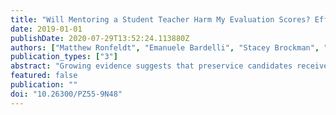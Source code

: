```yaml
---
title: "Will Mentoring a Student Teacher Harm My Evaluation Scores? Effects of Serving as a Cooperating Teacher on Evaluation Metrics"
date: 2019-01-01
publishDate: 2020-07-29T13:52:24.113880Z
authors: ["Matthew Ronfeldt", "Emanuele Bardelli", "Stacey Brockman", "Hannah Mullman"]
publication_types: ["3"]
abstract: "Growing evidence suggests that preservice candidates receive better coaching and are more instructionally effective when they are mentored by more instructionally effective cooperating teachers (CTs). Yet, teacher education program leaders indicate it can be difficult to recruit instructionally effective teachers to serve as CTs, in part because teachers worry that serving may negatively impact district evaluation scores. Using a unique dataset on over 4,500 CTs, we compare evaluation scores during years these teachers served as CTs to years they did not. In years they served as CTs, teachers had significantly better observation ratings and somewhat better achievement gains, though not always at significant levels. These results suggest that concerns over lowered evaluations should not prevent teachers from serving as CTs."
featured: false
publication: ""
doi: "10.26300/PZ55-9N48"
---
```


